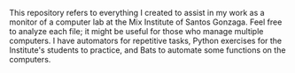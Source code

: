 This repository refers to everything I created to assist in my work as a monitor of a computer lab at the Mix Institute of Santos Gonzaga. Feel free to analyze each file; it might be useful for those who manage multiple computers. I have automators for repetitive tasks, Python exercises for the Institute's students to practice, and Bats to automate some functions on the computers.
